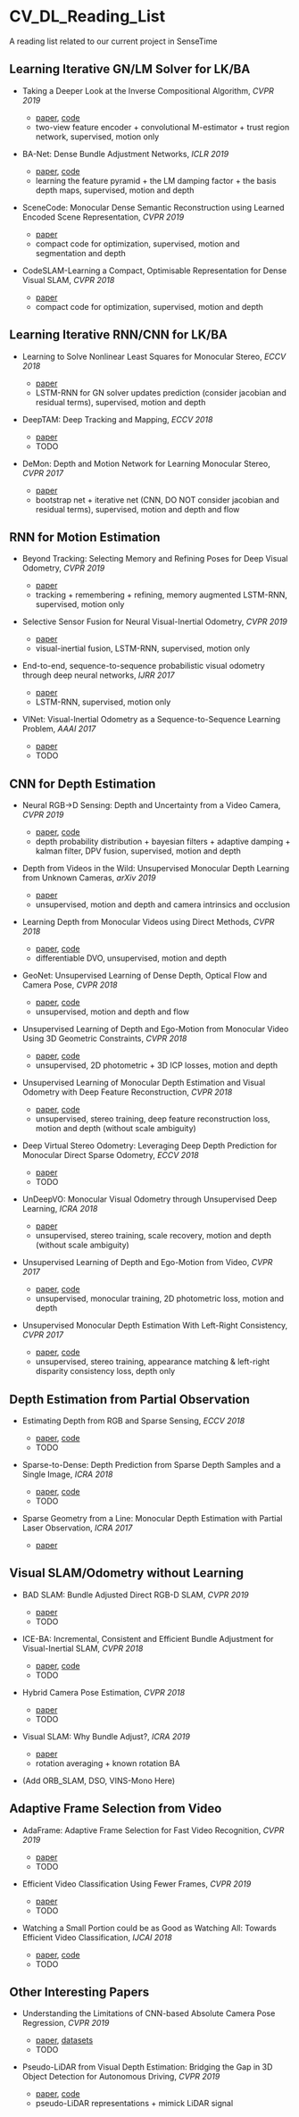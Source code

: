 # CV_DL_Reading_List
A reading list related to our current project in SenseTime


## Learning Iterative GN/LM Solver for LK/BA
* Taking a Deeper Look at the Inverse Compositional Algorithm, *CVPR 2019*
  * [paper](http://openaccess.thecvf.com/content_CVPR_2019/papers/Lv_Taking_a_Deeper_Look_at_the_Inverse_Compositional_Algorithm_CVPR_2019_paper.pdf), [code](https://github.com/lvzhaoyang/DeeperInverseCompositionalAlgorithm)
  * two-view feature encoder + convolutional M-estimator + trust region network, supervised, motion only

* BA-Net: Dense Bundle Adjustment Networks, *ICLR 2019*
  * [paper](https://openreview.net/pdf?id=B1gabhRcYX), [code](https://github.com/frobelbest/BANet)
  * learning the feature pyramid + the LM damping factor + the basis depth maps, supervised, motion and depth

* SceneCode: Monocular Dense Semantic Reconstruction using Learned Encoded Scene Representation, *CVPR 2019*
  * [paper](http://openaccess.thecvf.com/content_CVPR_2019/papers/Zhi_SceneCode_Monocular_Dense_Semantic_Reconstruction_Using_Learned_Encoded_Scene_Representations_CVPR_2019_paper.pdf)
  * compact code for optimization, supervised, motion and segmentation and depth

* CodeSLAM-Learning a Compact, Optimisable Representation for Dense Visual SLAM, *CVPR 2018*
  * [paper](http://openaccess.thecvf.com/content_cvpr_2018/papers/Bloesch_CodeSLAM_--_Learning_CVPR_2018_paper.pdf)
  * compact code for optimization, supervised, motion and depth


## Learning Iterative RNN/CNN for LK/BA
* Learning to Solve Nonlinear Least Squares for Monocular Stereo, *ECCV 2018*
  * [paper](http://openaccess.thecvf.com/content_ECCV_2018/papers/Ronald_Clark_Neural_Nonlinear_least_ECCV_2018_paper.pdf)
  * LSTM-RNN for GN solver updates prediction (consider jacobian and residual terms), supervised, motion and depth

* DeepTAM: Deep Tracking and Mapping, *ECCV 2018*
  * [paper](http://openaccess.thecvf.com/content_ECCV_2018/papers/Huizhong_Zhou_DeepTAM_Deep_Tracking_ECCV_2018_paper.pdf)
  * TODO
  
* DeMon: Depth and Motion Network for Learning Monocular Stereo, *CVPR 2017*
  * [paper](http://openaccess.thecvf.com/content_cvpr_2017/papers/Ummenhofer_DeMoN_Depth_and_CVPR_2017_paper.pdf)
  * bootstrap net + iterative net (CNN, DO NOT consider jacobian and residual terms), supervised, motion and depth and flow


## RNN for Motion Estimation
* Beyond Tracking: Selecting Memory and Refining Poses for Deep Visual Odometry, *CVPR 2019*
  * [paper](http://openaccess.thecvf.com/content_CVPR_2019/papers/Xue_Beyond_Tracking_Selecting_Memory_and_Refining_Poses_for_Deep_Visual_CVPR_2019_paper.pdf)
  * tracking + remembering + refining, memory augmented LSTM-RNN, supervised, motion only
  
* Selective Sensor Fusion for Neural Visual-Inertial Odometry, *CVPR 2019*
  * [paper](http://openaccess.thecvf.com/content_CVPR_2019/papers/Chen_Selective_Sensor_Fusion_for_Neural_Visual-Inertial_Odometry_CVPR_2019_paper.pdf)
  * visual-inertial fusion, LSTM-RNN, supervised, motion only
  
* End-to-end, sequence-to-sequence probabilistic visual odometry through deep neural networks, *IJRR 2017*
  * [paper](https://journals.sagepub.com/doi/abs/10.1177/0278364917734298)
  * LSTM-RNN, supervised, motion only
  
* VINet: Visual-Inertial Odometry as a Sequence-to-Sequence Learning Problem, *AAAI 2017*
  * [paper](https://www.aaai.org/ocs/index.php/AAAI/AAAI17/paper/view/14462/14272)
  * TODO


## CNN for Depth Estimation
* Neural RGB->D Sensing: Depth and Uncertainty from a Video Camera, *CVPR 2019*
  * [paper](http://openaccess.thecvf.com/content_CVPR_2019/papers/Liu_Neural_RGBrD_Sensing_Depth_and_Uncertainty_From_a_Video_Camera_CVPR_2019_paper.pdf), [code](https://github.com/NVlabs/neuralrgbd)
  * depth probability distribution + bayesian filters + adaptive damping + kalman filter, DPV fusion, supervised, motion and depth
  
* Depth from Videos in the Wild: Unsupervised Monocular Depth Learning from Unknown Cameras, *arXiv 2019*
  * [paper](https://arxiv.org/abs/1904.04998)
  * unsupervised, motion and depth and camera intrinsics and occlusion

* Learning Depth from Monocular Videos using Direct Methods, *CVPR 2018*
  * [paper](http://openaccess.thecvf.com/content_cvpr_2018/papers/Wang_Learning_Depth_From_CVPR_2018_paper.pdf), [code](https://github.com/MightyChaos/LKVOLearner)
  * differentiable DVO, unsupervised, motion and depth
  
* GeoNet: Unsupervised Learning of Dense Depth, Optical Flow and Camera Pose, *CVPR 2018*
  * [paper](http://openaccess.thecvf.com/content_cvpr_2018/papers/Yin_GeoNet_Unsupervised_Learning_CVPR_2018_paper.pdf), [code](https://github.com/yzcjtr/GeoNet)
  * unsupervised, motion and depth and flow
  
* Unsupervised Learning of Depth and Ego-Motion from Monocular Video Using 3D Geometric Constraints, *CVPR 2018*
  * [paper](http://openaccess.thecvf.com/content_cvpr_2018/papers/Mahjourian_Unsupervised_Learning_of_CVPR_2018_paper.pdf), [code](https://github.com/tensorflow/models/tree/master/research/vid2depth)
  * unsupervised, 2D photometric + 3D ICP losses, motion and depth
  
* Unsupervised Learning of Monocular Depth Estimation and Visual Odometry with Deep Feature Reconstruction, *CVPR 2018*
  * [paper](http://openaccess.thecvf.com/content_cvpr_2018/papers/Zhan_Unsupervised_Learning_of_CVPR_2018_paper.pdf), [code](https://github.com/Huangying-Zhan/Depth-VO-Feat)
  * unsupervised, stereo training, deep feature reconstruction loss, motion and depth (without scale ambiguity)

* Deep Virtual Stereo Odometry: Leveraging Deep Depth Prediction for Monocular Direct Sparse Odometry, *ECCV 2018*
  * [paper](https://eccv2018.org/openaccess/content_ECCV_2018/papers/Nan_Yang_Deep_Virtual_Stereo_ECCV_2018_paper.pdf)
  * TODO

* UnDeepVO: Monocular Visual Odometry through Unsupervised Deep Learning, *ICRA 2018*
  * [paper](https://ieeexplore.ieee.org/abstract/document/8461251)
  * unsupervised, stereo training, scale recovery, motion and depth (without scale ambiguity)

* Unsupervised Learning of Depth and Ego-Motion from Video, *CVPR 2017*
  * [paper](http://openaccess.thecvf.com/content_cvpr_2017/papers/Zhou_Unsupervised_Learning_of_CVPR_2017_paper.pdf), [code](https://github.com/tinghuiz/SfMLearner)
  * unsupervised, monocular training, 2D photometric loss, motion and depth
  
* Unsupervised Monocular Depth Estimation With Left-Right Consistency, *CVPR 2017*
  * [paper](http://openaccess.thecvf.com/content_cvpr_2017/papers/Zhou_Unsupervised_Learning_of_CVPR_2017_paper.pdf), [code](https://github.com/mrharicot/monodepth)
  * unsupervised, stereo training, appearance matching & left-right disparity consistency loss, depth only


## Depth Estimation from Partial Observation
* Estimating Depth from RGB and Sparse Sensing, *ECCV 2018*
  * [paper](http://openaccess.thecvf.com/content_ECCV_2018/papers/Zhao_Chen_Estimating_Depth_from_ECCV_2018_paper.pdf), [code](https://github.com/kvmanohar22/sparse_depth_sensing)
  * TODO

* Sparse-to-Dense: Depth Prediction from Sparse Depth Samples and a Single Image, *ICRA 2018*
  * [paper](https://arxiv.org/pdf/1709.07492.pdf), [code](https://github.com/fangchangma/sparse-to-dense)
  * TODO

* Sparse Geometry from a Line: Monocular Depth Estimation with Partial Laser Observation, *ICRA 2017*
  * [paper](https://ieeexplore.ieee.org/document/7989590)


## Visual SLAM/Odometry without Learning
* BAD SLAM: Bundle Adjusted Direct RGB-D SLAM, *CVPR 2019*
  * [paper](http://openaccess.thecvf.com/content_CVPR_2019/papers/Schops_BAD_SLAM_Bundle_Adjusted_Direct_RGB-D_SLAM_CVPR_2019_paper.pdf)
  * TODO
  
* ICE-BA: Incremental, Consistent and Efficient Bundle Adjustment for Visual-Inertial SLAM, *CVPR 2018*
  * [paper](http://openaccess.thecvf.com/content_cvpr_2018/papers/Liu_ICE-BA_Incremental_Consistent_CVPR_2018_paper.pdf), [code](https://github.com/baidu/ICE-BA)
  * TODO
  
* Hybrid Camera Pose Estimation, *CVPR 2018*
  * [paper](http://openaccess.thecvf.com/content_cvpr_2018/papers/Camposeco_Hybrid_Camera_Pose_CVPR_2018_paper.pdf)
  * TODO
  
* Visual SLAM: Why Bundle Adjust?, *ICRA 2019*
  * [paper](https://arxiv.org/abs/1902.03747)
  * rotation averaging + known rotation BA
  
* (Add ORB_SLAM, DSO, VINS-Mono Here)


## Adaptive Frame Selection from Video
* AdaFrame: Adaptive Frame Selection for Fast Video Recognition, *CVPR 2019*
  * [paper](http://openaccess.thecvf.com/content_CVPR_2019/papers/Wu_AdaFrame_Adaptive_Frame_Selection_for_Fast_Video_Recognition_CVPR_2019_paper.pdf)
  * TODO

* Efficient Video Classification Using Fewer Frames, *CVPR 2019*
  * [paper](http://openaccess.thecvf.com/content_CVPR_2019/papers/Bhardwaj_Efficient_Video_Classification_Using_Fewer_Frames_CVPR_2019_paper.pdf)
  * TODO

* Watching a Small Portion could be as Good as Watching All: Towards Efficient Video Classification, *IJCAI 2018*
  * [paper](https://www.ijcai.org/proceedings/2018/0098.pdf), [code](https://github.com/hehefan/video-classification)
  * TODO
  
## Other Interesting Papers
* Understanding the Limitations of CNN-based Absolute Camera Pose Regression, *CVPR 2019*
  * [paper](https://arxiv.org/abs/1903.07504), [datasets](https://github.com/tsattler/understanding_apr)
  * TODO

* Pseudo-LiDAR from Visual Depth Estimation: Bridging the Gap in 3D Object Detection for Autonomous Driving, *CVPR 2019*
  * [paper](https://arxiv.org/abs/1812.07179), [code](https://github.com/mileyan/pseudo_lidar)
  * pseudo-LiDAR representations + mimick LiDAR signal
